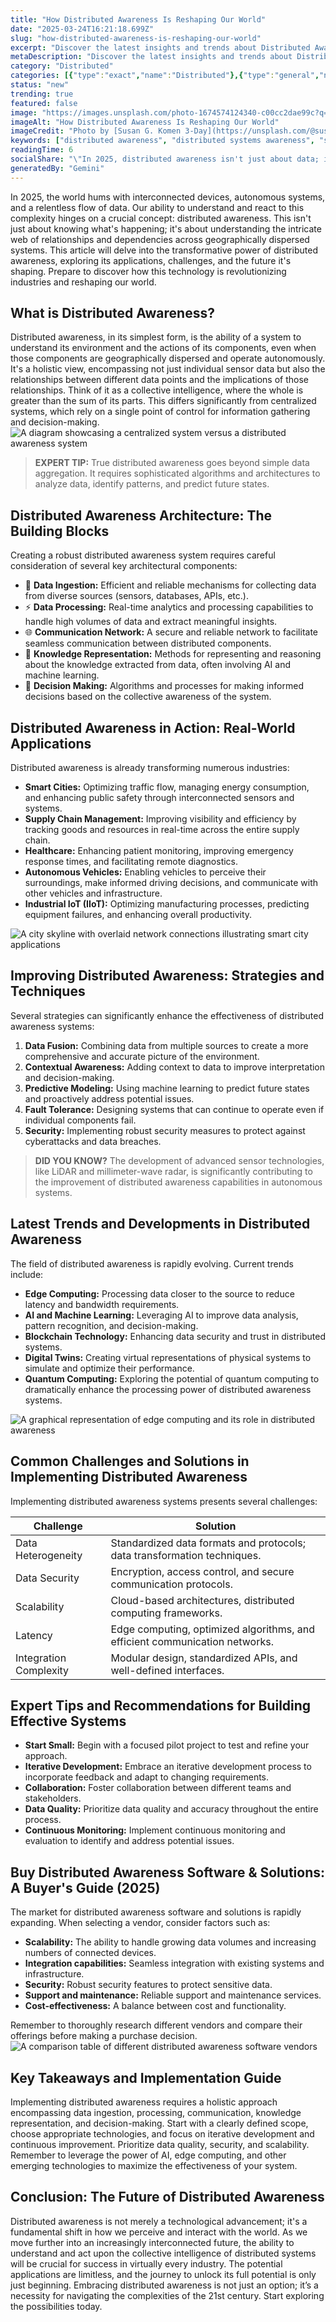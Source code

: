 ```yaml
---
title: "How Distributed Awareness Is Reshaping Our World"
date: "2025-03-24T16:21:18.699Z"
slug: "how-distributed-awareness-is-reshaping-our-world"
excerpt: "Discover the latest insights and trends about Distributed Awareness. This comprehensive guide covers everything you need to know about Distributed Awareness in 2025."
metaDescription: "Discover the latest insights and trends about Distributed Awareness. This comprehensive guide covers everything you need to know about Distributed Awarenes..."
category: "Distributed"
categories: [{"type":"exact","name":"Distributed"},{"type":"general","name":"Cognitive Science"},{"type":"medium","name":"Human-Computer Interaction"},{"type":"specific","name":"Situational Awareness"},{"type":"niche","name":"Teamwork Dynamics"}]
status: "new"
trending: true
featured: false
image: "https://images.unsplash.com/photo-1674574124340-c00cc2dae99c?q=85&w=1200&fit=max&fm=webp&auto=compress"
imageAlt: "How Distributed Awareness Is Reshaping Our World"
imageCredit: "Photo by [Susan G. Komen 3-Day](https://unsplash.com/@susangkomen3day) on Unsplash"
keywords: ["distributed awareness", "distributed systems awareness", "situational awareness distributed systems", "improving distributed awareness", "distributed awareness architecture", "distributed awareness in IoT", "buy distributed awareness software", "distributed awareness solutions", "what is distributed awareness?", "how to improve distributed awareness"]
readingTime: 6
socialShare: "\"In 2025, distributed awareness isn't just about data; it's about understanding the intricate relationships between data points – a shift that's reshaping industries and our world.\""
generatedBy: "Gemini"
---
```




In 2025, the world hums with interconnected devices, autonomous systems, and a relentless flow of data.  Our ability to understand and react to this complexity hinges on a crucial concept: distributed awareness.  This isn't just about knowing what's happening; it's about understanding the intricate web of relationships and dependencies across geographically dispersed systems. This article will delve into the transformative power of distributed awareness, exploring its applications, challenges, and the future it's shaping.  Prepare to discover how this technology is revolutionizing industries and reshaping our world.

## What is Distributed Awareness?

Distributed awareness, in its simplest form, is the ability of a system to understand its environment and the actions of its components, even when those components are geographically dispersed and operate autonomously.  It's a holistic view, encompassing not just individual sensor data but also the relationships between different data points and the implications of those relationships.  Think of it as a collective intelligence, where the whole is greater than the sum of its parts.  This differs significantly from centralized systems, which rely on a single point of control for information gathering and decision-making.  ![A diagram showcasing a centralized system versus a distributed awareness system](https://images.unsplash.com/photo-1674574124473-e91fdcabaefc?q=85&w=1200&fit=max&fm=webp&auto=compress)

> **EXPERT TIP:**  True distributed awareness goes beyond simple data aggregation.  It requires sophisticated algorithms and architectures to analyze data, identify patterns, and predict future states.

## Distributed Awareness Architecture: The Building Blocks

Creating a robust distributed awareness system requires careful consideration of several key architectural components:

* 🔑 **Data Ingestion:** Efficient and reliable mechanisms for collecting data from diverse sources (sensors, databases, APIs, etc.).
* ⚡ **Data Processing:** Real-time analytics and processing capabilities to handle high volumes of data and extract meaningful insights.
* 🌐 **Communication Network:** A secure and reliable network to facilitate seamless communication between distributed components.
* 🧠 **Knowledge Representation:** Methods for representing and reasoning about the knowledge extracted from data, often involving AI and machine learning.
* 🤖 **Decision Making:** Algorithms and processes for making informed decisions based on the collective awareness of the system.

## Distributed Awareness in Action: Real-World Applications

Distributed awareness is already transforming numerous industries:

* **Smart Cities:** Optimizing traffic flow, managing energy consumption, and enhancing public safety through interconnected sensors and systems.
* **Supply Chain Management:** Improving visibility and efficiency by tracking goods and resources in real-time across the entire supply chain.
* **Healthcare:** Enhancing patient monitoring, improving emergency response times, and facilitating remote diagnostics.
* **Autonomous Vehicles:** Enabling vehicles to perceive their surroundings, make informed driving decisions, and communicate with other vehicles and infrastructure.
* **Industrial IoT (IIoT):** Optimizing manufacturing processes, predicting equipment failures, and enhancing overall productivity.

![A city skyline with overlaid network connections illustrating smart city applications](https://images.unsplash.com/photo-1674574124340-c00cc2dae99c?q=85&w=1200&fit=max&fm=webp&auto=compress)

## Improving Distributed Awareness: Strategies and Techniques

Several strategies can significantly enhance the effectiveness of distributed awareness systems:

1. **Data Fusion:** Combining data from multiple sources to create a more comprehensive and accurate picture of the environment.
2. **Contextual Awareness:**  Adding context to data to improve interpretation and decision-making.
3. **Predictive Modeling:** Using machine learning to predict future states and proactively address potential issues.
4. **Fault Tolerance:** Designing systems that can continue to operate even if individual components fail.
5. **Security:** Implementing robust security measures to protect against cyberattacks and data breaches.

> **DID YOU KNOW?**  The development of advanced sensor technologies, like LiDAR and millimeter-wave radar, is significantly contributing to the improvement of distributed awareness capabilities in autonomous systems.

## Latest Trends and Developments in Distributed Awareness

The field of distributed awareness is rapidly evolving.  Current trends include:

* **Edge Computing:** Processing data closer to the source to reduce latency and bandwidth requirements.
* **AI and Machine Learning:** Leveraging AI to improve data analysis, pattern recognition, and decision-making.
* **Blockchain Technology:** Enhancing data security and trust in distributed systems.
* **Digital Twins:** Creating virtual representations of physical systems to simulate and optimize their performance.
* **Quantum Computing:**  Exploring the potential of quantum computing to dramatically enhance the processing power of distributed awareness systems.

![A graphical representation of edge computing and its role in distributed awareness](https://images.unsplash.com/photo-1674574124976-a56d9052c2f8?q=85&w=1200&fit=max&fm=webp&auto=compress)

## Common Challenges and Solutions in Implementing Distributed Awareness

Implementing distributed awareness systems presents several challenges:

| Challenge                     | Solution                                                                     |
|------------------------------|-----------------------------------------------------------------------------|
| Data Heterogeneity            | Standardized data formats and protocols; data transformation techniques.       |
| Data Security                 | Encryption, access control, and secure communication protocols.                |
| Scalability                  | Cloud-based architectures, distributed computing frameworks.                    |
| Latency                      | Edge computing, optimized algorithms, and efficient communication networks.     |
| Integration Complexity       | Modular design, standardized APIs, and well-defined interfaces.              |

## Expert Tips and Recommendations for Building Effective Systems

* **Start Small:** Begin with a focused pilot project to test and refine your approach.
* **Iterative Development:** Embrace an iterative development process to incorporate feedback and adapt to changing requirements.
* **Collaboration:** Foster collaboration between different teams and stakeholders.
* **Data Quality:** Prioritize data quality and accuracy throughout the entire process.
* **Continuous Monitoring:** Implement continuous monitoring and evaluation to identify and address potential issues.

## Buy Distributed Awareness Software & Solutions: A Buyer's Guide (2025)

The market for distributed awareness software and solutions is rapidly expanding.  When selecting a vendor, consider factors such as:

* **Scalability:** The ability to handle growing data volumes and increasing numbers of connected devices.
* **Integration capabilities:** Seamless integration with existing systems and infrastructure.
* **Security:** Robust security features to protect sensitive data.
* **Support and maintenance:** Reliable support and maintenance services.
* **Cost-effectiveness:** A balance between cost and functionality.

Remember to thoroughly research different vendors and compare their offerings before making a purchase decision.  ![A comparison table of different distributed awareness software vendors](https://images.unsplash.com/photo-1674574124649-778f9afc0e9c?q=85&w=1200&fit=max&fm=webp&auto=compress)

## Key Takeaways and Implementation Guide

Implementing distributed awareness requires a holistic approach encompassing data ingestion, processing, communication, knowledge representation, and decision-making.  Start with a clearly defined scope, choose appropriate technologies, and focus on iterative development and continuous improvement.  Prioritize data quality, security, and scalability.  Remember to leverage the power of AI, edge computing, and other emerging technologies to maximize the effectiveness of your system.

## Conclusion: The Future of Distributed Awareness

Distributed awareness is not merely a technological advancement; it's a fundamental shift in how we perceive and interact with the world. As we move further into an increasingly interconnected future, the ability to understand and act upon the collective intelligence of distributed systems will be crucial for success in virtually every industry.  The potential applications are limitless, and the journey to unlock its full potential is only just beginning. Embracing distributed awareness is not just an option; it’s a necessity for navigating the complexities of the 21st century.  Start exploring the possibilities today.

